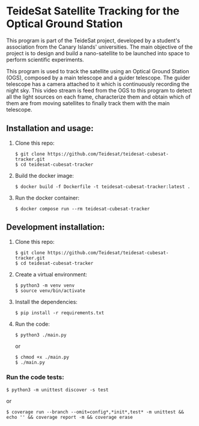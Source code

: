 # TeideSat Satellite Tracking for the Optical Ground Station

This program is part of the TeideSat project, developed by a student's association from the Canary Islands' universities. The main objective of the project is to design and build a nano-satellite to be launched into space to perform scientific experiments.

This program is used to track the satellite using an Optical Ground Station (OGS), composed by a main telescope and a guider telescope. The guider telescope has a camera attached to it which is continuously recording the night sky. This video stream is feed from the OGS to this program to detect all the light sources on each frame, characterize them and obtain which of them are from moving satellites to finally track them with the main telescope.

## Installation and usage:
   1. Clone this repo:
      ```
      $ git clone https://github.com/Teidesat/teidesat-cubesat-tracker.git
      $ cd teidesat-cubesat-tracker
      ```

   2. Build the docker image:
      ```
      $ docker build -f Dockerfile -t teidesat-cubesat-tracker:latest .
      ```
      
   3. Run the docker container:
      ```
      $ docker compose run --rm teidesat-cubesat-tracker
      ```
      
## Development installation:

   1. Clone this repo:
      ```
      $ git clone https://github.com/Teidesat/teidesat-cubesat-tracker.git
      $ cd teidesat-cubesat-tracker
      ```
      
   2. Create a virtual environment:
      ```
      $ python3 -m venv venv
      $ source venv/bin/activate
      ```    

   3. Install the dependencies:
      ```
      $ pip install -r requirements.txt
      ```
      
   4. Run the code:
      ```
      $ python3 ./main.py
      ```
      or
      ```
      $ chmod +x ./main.py
      $ ./main.py
      ```

### Run the code tests:
   ```
   $ python3 -m unittest discover -s test
   ```
   or
   ```
   $ coverage run --branch --omit=config*,*init*,test* -m unittest && echo '' && coverage report -m && coverage erase
   ```
